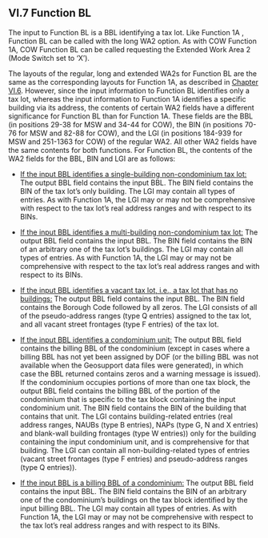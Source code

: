 <h2>VI.7  Function BL</h2>

The input to Function BL is a BBL identifying a tax lot.  Like Function 1A , Function BL can be called with the long WA2 option.  As with COW Function 1A, COW Function BL can be called requesting the Extended Work Area 2 (Mode Switch set to ‘X’).

The layouts of the regular, long and extended WA2s for Function BL are the same as the corresponding layouts for Function 1A, as described in [Chapter VI.6](../../chapterVI/section06/).  However, since the input information to Function BL identifies only a tax lot, whereas the input information to Function 1A identifies a specific building via its address, the contents of certain WA2 fields have a different significance for Function BL than for Function 1A.  These fields are the BBL (in positions 29-38 for MSW and 34-44 for COW), the BIN (in positions 70-76 for MSW and 82-88 for COW),  and the LGI (in positions 184-939 for MSW and 251-1363 for COW) of the regular WA2.  All other WA2 fields have the same contents for both functions.  For Function BL, the contents of the WA2 fields for the BBL, BIN and LGI are as follows:

* <u>If the input BBL identifies a single-building non-condominium tax lot:</u>  The output BBL field contains the input BBL.  The BIN field contains the BIN of the tax lot’s only building.  The LGI may contain all types of entries.  As with Function 1A, the LGI may or may not be comprehensive with respect to the tax lot’s real address ranges and with respect to its BINs.

* <u>If the input BBL identifies a multi-building non-condominium tax lot:</u>  The output BBL field contains the input BBL.  The BIN field contains the BIN of an arbitrary one of the tax lot’s buildings.  The LGI may contain all types of entries.  As with Function 1A, the LGI may or may not be comprehensive with respect to the tax lot’s real address ranges and with respect to its BINs.

* <u>If the input BBL identifies a vacant tax lot, i.e., a tax lot that has no buildings:</u>  The output BBL field contains the input BBL.  The BIN field contains the Borough Code followed by all zeros. The LGI consists of all of the pseudo-address ranges (type Q entries) assigned to the tax lot, and all vacant street frontages (type F entries) of the tax lot.

* <u>If the input BBL identifies a condominium unit:</u>  The output BBL field contains the billing BBL of the condominium (except in cases where a billing BBL has not yet been assigned by DOF (or the billing BBL was not available when the Geosupport data files were generated), in which case the BBL returned contains zeros and a warning message is issued).  If the condominium occupies portions of more than one tax block, the output BBL field contains the billing BBL of the portion of the condominium that is specific to the tax block containing the input condominium unit.  The BIN field contains the BIN of the building that contains that unit.  The LGI contains building-related entries (real address ranges, NAUBs (type B entries), NAPs (type G, N and X entries) and blank-wall building frontages (type W entries)) only for the building containing the input condominium unit, and is comprehensive for that building.  The LGI can contain all non-building-related types of entries (vacant street frontages (type F entries) and pseudo-address ranges (type Q entries)).

* <u>If the input BBL is a billing BBL of a condominium:</u>  The output BBL field contains the input BBL.  The BIN field contains the BIN of an arbitrary one of the condominium’s buildings on the tax block identified by the input billing BBL.  The LGI may contain all types of entries.  As with Function 1A, the LGI may or may not be comprehensive with respect to the tax lot’s real address ranges and with respect to its BINs.
